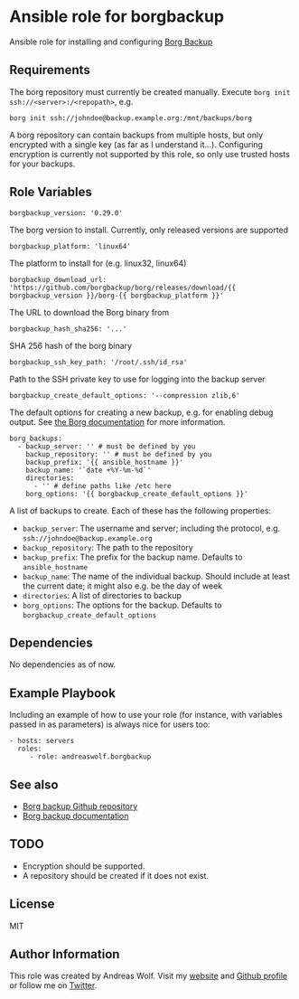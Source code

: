 # Ansible role for borgbackup

Ansible role for installing and configuring [Borg Backup](https://borgbackup.github.io/)

## Requirements

The borg repository must currently be created manually. Execute `borg init ssh://<server>:/<repopath>`, e.g.

    borg init ssh://johndoe@backup.example.org:/mnt/backups/borg

A borg repository can contain backups from multiple hosts, but only encrypted with a single key (as far as I understand
it…). Configuring encryption is currently not supported by this role, so only use trusted hosts for your backups.


## Role Variables

    borgbackup_version: '0.29.0'

The borg version to install. Currently, only released versions are supported

    borgbackup_platform: 'linux64'

The platform to install for (e.g. linux32, linux64)

    borgbackup_download_url: 'https://github.com/borgbackup/borg/releases/download/{{ borgbackup_version }}/borg-{{ borgbackup_platform }}'

The URL to download the Borg binary from

    borgbackup_hash_sha256: '...'

SHA 256 hash of the borg binary

    borgbackup_ssh_key_path: '/root/.ssh/id_rsa'
    
Path to the SSH private key to use for logging into the backup server

    borgbackup_create_default_options: '--compression zlib,6'

The default options for creating a new backup, e.g. for enabling debug output. See [the Borg documentation](https://borgbackup.readthedocs.org/en/stable/usage.html#borg-create) for more information.

    borg_backups:
      - backup_server: '' # must be defined by you
        backup_repository: '' # must be defined by you
        backup_prefix: '{{ ansible_hostname }}'
        backup_name: '`date +%Y-%m-%d`'
        directories:
          - '' # define paths like /etc here
        borg_options: '{{ borgbackup_create_default_options }}'

A list of backups to create. Each of these has the following properties:

* `backup_server`: The username and server; including the protocol, e.g. `ssh://johndoe@backup.example.org`
* `backup_repository`: The path to the repository
* `backup_prefix`: The prefix for the backup name. Defaults to `ansible_hostname`
* `backup_name`: The name of the individual backup. Should include at least the current date; it might also e.g. be the day of week
* `directories`: A list of directories to backup
* `borg_options`: The options for the backup. Defaults to `borgbackup_create_default_options`


## Dependencies

No dependencies as of now.


## Example Playbook

Including an example of how to use your role (for instance, with variables passed in as parameters) is always nice for users too:

    - hosts: servers
      roles:
         - role: andreaswolf.borgbackup


## See also

 * [Borg backup Github repository](https://github.com/borgbackup)
 * [Borg backup documentation](http://borgbackup.readthedocs.org/)


## TODO

* Encryption should be supported.
* A repository should be created if it does not exist.


## License

MIT

## Author Information

This role was created by Andreas Wolf. Visit my [website](http://a-w.io) and 
[Github profile](https://github.com/andreaswolf/) or follow me on [Twitter](https://twitter.com/andreaswo).

